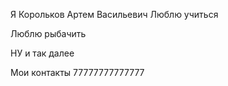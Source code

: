 Я Корольков Артем Васильевич
Люблю учиться

Люблю рыбачить

НУ и так далее

Мои контакты 77777777777777